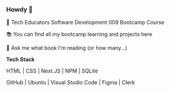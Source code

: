 ### Howdy 👋

🦦 Tech Educators Software Development 009 Bootcamp Course

📚 You can find all my bootcamp learning and projects here

💬 Ask me what book I'm reading (or how many...)

**Tech Stack**

HTML | CSS | Next.JS | NPM | SQLite

GitHub | Ubuntu | Visual Studio Code | Figma | Clerk

